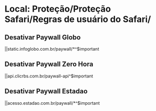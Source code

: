 # Local: Proteção/Proteção Safari/Regras de usuário do Safari/

## Desativar Paywall Globo
||static.infoglobo.com.br/paywall/*^$important

## Desativar  Paywall Zero Hora
||api.clicrbs.com.br/paywall-api^$important

## Desativar Paywall Estadao
||acesso.estadao.com.br/paywall/*^$important